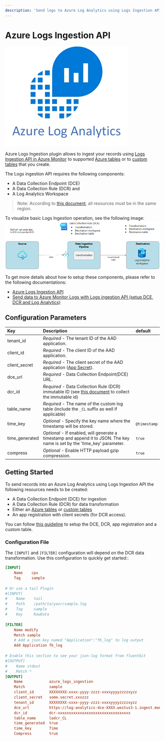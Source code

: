 ```yaml
---
description: 'Send logs to Azure Log Analytics using Logs Ingestion API with DCE and DCR'
---
```


# Azure Logs Ingestion API

![](../../.gitbook/assets/image%20%287%29.png)

Azure Logs Ingestion plugin allows to ingest your records using [Logs Ingestion API in Azure Monitor](https://learn.microsoft.com/en-us/azure/azure-monitor/logs/logs-ingestion-api-overview) to supported [Azure tables](https://learn.microsoft.com/en-us/azure/azure-monitor/logs/logs-ingestion-api-overview#supported-tables) or to [custom tables](https://learn.microsoft.com/en-us/azure/azure-monitor/logs/create-custom-table#create-a-custom-table) that you create.

The Logs ingestion API requires the following components:

- A Data Collection Endpoint (DCE)
- A Data Collection Rule (DCR) and
- A Log Analytics Workspace

> Note: According to [this document](https://github.com/MicrosoftDocs/azure-docs/blob/main/articles/azure-monitor/logs/logs-ingestion-api-overview.md#components), all resources must be in the same region.

To visualize basic Logs Ingestion operation, see the following image:
![](../../.gitbook/assets/azure-logs-ingestion-overview.png)

To get more details about how to setup these components, please refer to the following documentations:

- [Azure Logs Ingestion API](https://docs.microsoft.com/en-us/azure/log-analytics/)
- [Send data to Azure Monitor Logs with Logs ingestion API (setup DCE, DCR and Log Analytics)](https://learn.microsoft.com/en-us/azure/azure-monitor/logs/tutorial-logs-ingestion-portal)

## Configuration Parameters

| Key           | Description                | default |
| :------------ | :------------------------- | :------ |
| tenant\_id    | _Required_ - The tenant ID of the AAD application. ||
| client\_id    | _Required_ - The client ID of the AAD application. ||
| client\_secret| _Required_ - The client secret of the AAD application ([App Secret](https://docs.microsoft.com/en-us/azure/active-directory/develop/howto-create-service-principal-portal#option-2-create-a-new-application-secret)). ||
| dce\_url      | _Required_ - Data Collection Endpoint(DCE) URL. ||
| dcr\_id       | _Required_ - Data Collection Rule (DCR) immutable ID (see [this document](https://learn.microsoft.com/en-us/azure/azure-monitor/logs/tutorial-logs-ingestion-portal#collect-information-from-the-dcr) to collect the immutable id) ||
| table\_name   | _Required_ - The name of the custom log table (include the `_CL` suffix as well if applicable) ||
| time\_key     | _Optional_ - Specify the key name where the timestamp will be stored. | `@timestamp` |
| time\_generated | _Optional_ - If enabled, will generate a timestamp and append it to JSON. The key name is set by the 'time_key' parameter. | `true` |
| compress      | _Optional_ - Enable HTTP payload gzip compression. | `true` |

## Getting Started

To send records into an Azure Log Analytics using Logs Ingestion API the following resources needs to be created:

- A Data Collection Endpoint (DCE) for ingestion
- A Data Collection Rule (DCR) for data transformation
- Either an [Azure tables](https://learn.microsoft.com/en-us/azure/azure-monitor/logs/logs-ingestion-api-overview#supported-tables) or [custom tables](https://learn.microsoft.com/en-us/azure/azure-monitor/logs/create-custom-table#create-a-custom-table)
- An app registration with client secrets (for DCR access).

You can follow [this guideline](https://learn.microsoft.com/en-us/azure/azure-monitor/logs/tutorial-logs-ingestion-porta) to setup the DCE, DCR, app registration and a custom table.

### Configuration File

The `[INPUT]` and `[FILTER]` configuration will depend on the DCR data transformation.
Use this configuration to quickly get started::

```ini
[INPUT]
    Name    cpu
    Tag     sample

# Or use a tail Plugin
#[INPUT]
#    Name    tail
#    Path    /path/to/your/sample.log
#    Tag     sample
#    Key     RawData 

[FILTER]
    Name modify
    Match sample
    # Add a json key named "Application":"fb_log" to log output
    Add Application fb_log

# Enable this section to see your json-log format from fluentbit
#[OUTPUT]
#    Name stdout
#    Match *
[OUTPUT]
    Name            azure_logs_ingestion
    Match           sample
    client_id       XXXXXXXX-xxxx-yyyy-zzzz-xxxxyyyyzzzzxyzz
    client_secret   some.secret.xxxzzz
    tenant_id       XXXXXXXX-xxxx-yyyy-zzzz-xxxxyyyyzzzzxyzz
    dce_url         https://log-analytics-dce-XXXX.westus3-1.ingest.monitor.azure.com
    dcr_id          dcr-xxxxxxxxxxxxxxxxxxxxxxxxxxxxxxxxx
    table_name      ladcr_CL
    time_generated  true
    time_key        Time
    Compress        true
```
